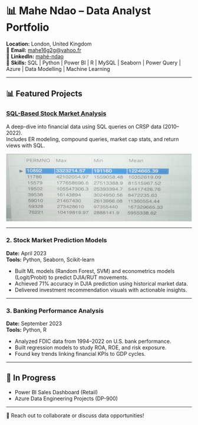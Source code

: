 # 📊 Mahe Ndao – Data Analyst Portfolio

**Location:** London, United Kingdom  
📧 **Email:** mahe16g2g@yahoo.fr  
🔗 **LinkedIn:** [mahé-ndao](https://www.linkedin.com/in/mah%C3%A9-ndao-6975a629/)  
📁 **Skills:** SQL | Python | Power BI | R | MySQL | Seaborn | Power Query | Azure | Data Modelling | Machine Learning

---

## 📊 Featured Projects

### [SQL-Based Stock Market Analysis](https://github.com/m-ndao/sql-stock-analysis)
A deep-dive into financial data using SQL queries on CRSP data (2010–2022).  
Includes ER modeling, compound queries, market cap stats, and return views with SQL.

![Preview](market-cap.png)

---

### 2. Stock Market Prediction Models
**Date:** April 2023  
**Tools:** Python, Seaborn, Scikit-learn  
- Built ML models (Random Forest, SVM) and econometrics models (Logit/Probit) to predict DJIA/RUT movements.
- Achieved 71% accuracy in DJIA prediction using historical market data.
- Delivered investment recommendation visuals with actionable insights.

---

### 3. Banking Performance Analysis
**Date:** September 2023  
**Tools:** Python, R  
- Analyzed FDIC data from 1994–2022 on U.S. bank performance.
- Built regression models to study ROA, ROE, and risk exposure.
- Found key trends linking financial KPIs to GDP cycles.

---

## 📌 In Progress
- Power BI Sales Dashboard (Retail)
- Azure Data Engineering Projects (DP-900)

---

📩 Reach out to collaborate or discuss data opportunities!
